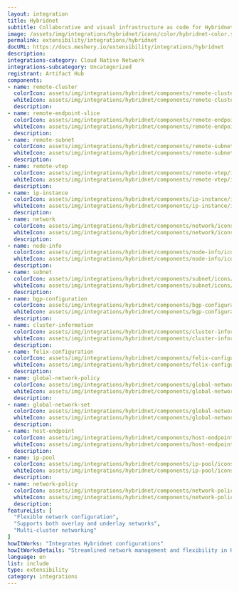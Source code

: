 ```yaml
---
layout: integration
title: Hybridnet
subtitle: Collaborative and visual infrastructure as code for Hybridnet
image: /assets/img/integrations/hybridnet/icons/color/hybridnet-color.svg
permalink: extensibility/integrations/hybridnet
docURL: https://docs.meshery.io/extensibility/integrations/hybridnet
description: 
integrations-category: Cloud Native Network
integrations-subcategory: Uncategorized
registrant: Artifact Hub
components: 
- name: remote-cluster
  colorIcon: assets/img/integrations/hybridnet/components/remote-cluster/icons/color/remote-cluster-color.svg
  whiteIcon: assets/img/integrations/hybridnet/components/remote-cluster/icons/white/remote-cluster-white.svg
  description: 
- name: remote-endpoint-slice
  colorIcon: assets/img/integrations/hybridnet/components/remote-endpoint-slice/icons/color/remote-endpoint-slice-color.svg
  whiteIcon: assets/img/integrations/hybridnet/components/remote-endpoint-slice/icons/white/remote-endpoint-slice-white.svg
  description: 
- name: remote-subnet
  colorIcon: assets/img/integrations/hybridnet/components/remote-subnet/icons/color/remote-subnet-color.svg
  whiteIcon: assets/img/integrations/hybridnet/components/remote-subnet/icons/white/remote-subnet-white.svg
  description: 
- name: remote-vtep
  colorIcon: assets/img/integrations/hybridnet/components/remote-vtep/icons/color/remote-vtep-color.svg
  whiteIcon: assets/img/integrations/hybridnet/components/remote-vtep/icons/white/remote-vtep-white.svg
  description: 
- name: ip-instance
  colorIcon: assets/img/integrations/hybridnet/components/ip-instance/icons/color/ip-instance-color.svg
  whiteIcon: assets/img/integrations/hybridnet/components/ip-instance/icons/white/ip-instance-white.svg
  description: 
- name: network
  colorIcon: assets/img/integrations/hybridnet/components/network/icons/color/network-color.svg
  whiteIcon: assets/img/integrations/hybridnet/components/network/icons/white/network-white.svg
  description: 
- name: node-info
  colorIcon: assets/img/integrations/hybridnet/components/node-info/icons/color/node-info-color.svg
  whiteIcon: assets/img/integrations/hybridnet/components/node-info/icons/white/node-info-white.svg
  description: 
- name: subnet
  colorIcon: assets/img/integrations/hybridnet/components/subnet/icons/color/subnet-color.svg
  whiteIcon: assets/img/integrations/hybridnet/components/subnet/icons/white/subnet-white.svg
  description: 
- name: bgp-configuration
  colorIcon: assets/img/integrations/hybridnet/components/bgp-configuration/icons/color/bgp-configuration-color.svg
  whiteIcon: assets/img/integrations/hybridnet/components/bgp-configuration/icons/white/bgp-configuration-white.svg
  description: 
- name: cluster-information
  colorIcon: assets/img/integrations/hybridnet/components/cluster-information/icons/color/cluster-information-color.svg
  whiteIcon: assets/img/integrations/hybridnet/components/cluster-information/icons/white/cluster-information-white.svg
  description: 
- name: felix-configuration
  colorIcon: assets/img/integrations/hybridnet/components/felix-configuration/icons/color/felix-configuration-color.svg
  whiteIcon: assets/img/integrations/hybridnet/components/felix-configuration/icons/white/felix-configuration-white.svg
  description: 
- name: global-network-policy
  colorIcon: assets/img/integrations/hybridnet/components/global-network-policy/icons/color/global-network-policy-color.svg
  whiteIcon: assets/img/integrations/hybridnet/components/global-network-policy/icons/white/global-network-policy-white.svg
  description: 
- name: global-network-set
  colorIcon: assets/img/integrations/hybridnet/components/global-network-set/icons/color/global-network-set-color.svg
  whiteIcon: assets/img/integrations/hybridnet/components/global-network-set/icons/white/global-network-set-white.svg
  description: 
- name: host-endpoint
  colorIcon: assets/img/integrations/hybridnet/components/host-endpoint/icons/color/host-endpoint-color.svg
  whiteIcon: assets/img/integrations/hybridnet/components/host-endpoint/icons/white/host-endpoint-white.svg
  description: 
- name: ip-pool
  colorIcon: assets/img/integrations/hybridnet/components/ip-pool/icons/color/ip-pool-color.svg
  whiteIcon: assets/img/integrations/hybridnet/components/ip-pool/icons/white/ip-pool-white.svg
  description: 
- name: network-policy
  colorIcon: assets/img/integrations/hybridnet/components/network-policy/icons/color/network-policy-color.svg
  whiteIcon: assets/img/integrations/hybridnet/components/network-policy/icons/white/network-policy-white.svg
  description: 
featureList: [
  "Flexible network configuration",
  "Supports both overlay and underlay networks",
  "Multi-cluster networking"
]
howItWorks: "Integrates Hybridnet configurations"
howItWorksDetails: "Streamlined network management and flexibility in Kubernetes"
language: en
list: include
type: extensibility
category: integrations
---
```

